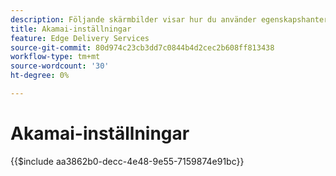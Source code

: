 ```yaml
---
description: Följande skärmbilder visar hur du använder egenskapshanteraren i Akamai för att konfigurera en egenskap för att leverera innehåll. **De väsentliga inställningarna är markerade med en röd cirkel.**
title: Akamai-inställningar
feature: Edge Delivery Services
source-git-commit: 80d974c23cb3dd7c0844b4d2cec2b608ff813438
workflow-type: tm+mt
source-wordcount: '30'
ht-degree: 0%

---
```


# Akamai-inställningar

{{$include aa3862b0-decc-4e48-9e55-7159874e91bc}}